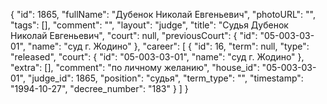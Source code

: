 {
    "id": 1865,
    "fullName": "Дубенок Николай Евгеньевич",
    "photoURL": "",
    "tags": [],
    "comment": "",
    "layout": "judge",
    "title": "Судья Дубенок Николай Евгеньевич",
    "court": null,
    "previousCourt": {
        "id": "05-003-03-01",
        "name": "суд г. Жодино"
    },
    "career": [
        {
            "id": 16,
            "term": null,
            "type": "released",
            "court": {
                "id": "05-003-03-01",
                "name": "суд г. Жодино"
            },
            "extra": [],
            "comment": "по личному желанию",
            "house_id": "05-003-03-01",
            "judge_id": 1865,
            "position": "судья",
            "term_type": "",
            "timestamp": "1994-10-27",
            "decree_number": "183"
        }
    ]
}